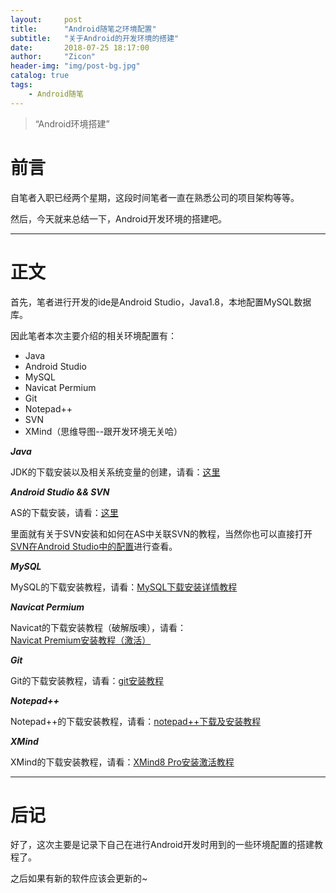 ```yaml
---
layout:     post
title:      "Android随笔之环境配置"
subtitle:   "关于Android的开发环境的搭建"
date:       2018-07-25 18:17:00
author:     "Zicon"
header-img: "img/post-bg.jpg"
catalog: true
tags:
    - Android随笔
---
```


> “Android环境搭建”


# 前言

自笔者入职已经两个星期，这段时间笔者一直在熟悉公司的项目架构等等。

然后，今天就来总结一下，Android开发环境的搭建吧。

---

# 正文

首先，笔者进行开发的ide是Android Studio，Java1.8，本地配置MySQL数据库。

因此笔者本次主要介绍的相关环境配置有：

 - Java
 - Android Studio
 - MySQL
 - Navicat Permium
 - Git
 - Notepad++
 - SVN
 - XMind（思维导图--跟开发环境无关哈）

 ***Java***
 
 JDK的下载安装以及相关系统变量的创建，请看：[这里](https://www.cnblogs.com/liu-en-ci/p/6743106.html)

 ***Android Studio && SVN***
 
 AS的下载安装，请看：[这里](https://blog.csdn.net/m0_37240709/article/details/76069176)
 
 里面就有关于SVN安装和如何在AS中关联SVN的教程，当然你也可以直接打开[SVN在Android Studio中的配置](http://www.cnblogs.com/songmeng/p/4389446.html)进行查看。
 
 ***MySQL***
 
 MySQL的下载安装教程，请看：[MySQL下载安装详情教程](https://blog.csdn.net/qq_41307443/article/details/79839558)
 
 ***Navicat Permium***
 
 Navicat的下载安装教程（破解版噢），请看：[Navicat Premium安装教程（激活）](https://blog.csdn.net/geerniya/article/details/80046391)
 
 ***Git***
 
 Git的下载安装教程，请看：[git安装教程](https://blog.csdn.net/yaojxing/article/details/72902973)
 
 ***Notepad++***
 
 Notepad++的下载安装教程，请看：[notepad++下载及安装教程](https://jingyan.baidu.com/article/3065b3b6b8678abecff8a48c.html)
  
 ***XMind***
 
 XMind的下载安装教程，请看：[XMind8 Pro安装激活教程](https://blog.csdn.net/Abandon_Sun/article/details/79731986)
 
---

# 后记
好了，这次主要是记录下自己在进行Android开发时用到的一些环境配置的搭建教程了。

之后如果有新的软件应该会更新的~